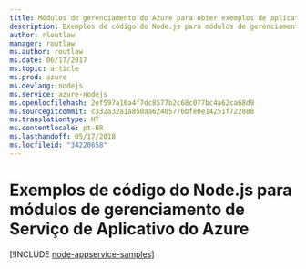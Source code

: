 ```yaml
---
title: Módulos de gerenciamento do Azure para obter exemplos de aplicativo web Node.js
description: Exemplos de código do Node.js para módulos de gerenciamento de Serviço de Aplicativo do Azure
author: rloutlaw
manager: routlaw
ms.author: routlaw
ms.date: 06/17/2017
ms.topic: article
ms.prod: azure
ms.devlang: nodejs
ms.service: azure-nodejs
ms.openlocfilehash: 2ef597a16a4f7dc8577b2c68c077bc4a62ca68d9
ms.sourcegitcommit: c332a32a1a850aa62405776bfe0e14251f722888
ms.translationtype: HT
ms.contentlocale: pt-BR
ms.lasthandoff: 05/17/2018
ms.locfileid: "34220658"
---
```

# <a name="nodejs-code-samples-for-azure-app-service-management-modules"></a>Exemplos de código do Node.js para módulos de gerenciamento de Serviço de Aplicativo do Azure

[!INCLUDE [node-appservice-samples](../docs-ref-conceptual/includes/appservice-samples.md)]